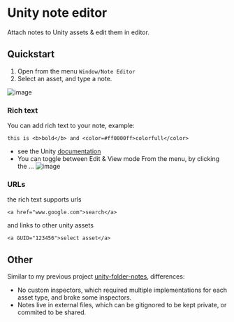 # Unity note editor
Attach notes to Unity assets & edit them in editor.

## Quickstart
1. Open from the menu `Window/Note Editor`
2. Select an asset, and type a note.
  
![image](https://github.com/user-attachments/assets/995c40c9-eb67-4bd2-8892-5a20b7cbfc1a)

### Rich text
You can add rich text to your note, example:
```
this is <b>bold</b> and <color=#ff0000ff>colorfull</color>
```
- see the Unity [documentation](https://docs.unity3d.com/Packages/com.unity.ugui@1.0/manual/StyledText.html)
- You can toggle between Edit & View mode From the menu, by clicking the ... ![image](https://github.com/user-attachments/assets/41fa915f-ebe3-4f74-ae72-d4dc792662e0)

### URLs
the rich text supports urls
```
<a href="www.google.com">search</a>
```
and links to other unity assets
```
<a GUID="123456">select asset</a>
```

## Other
Similar to my previous project [unity-folder-notes](https://github.com/hannesdelbeke/unity-folder-notes), differences:
- No custom inspectors, which required multiple implementations for each asset type, and broke some inspectors.
- Notes live in external files, which can be gitignored to be kept private, or commited to be shared.
